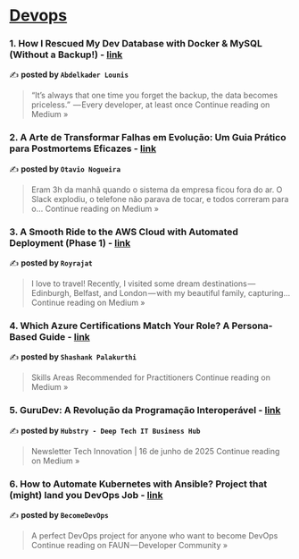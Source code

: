 
<h1><a href=https://medium.com/tag/devops/recommended target="_blank" rel="noopener noreferrer">Devops</a></h1>
<h3>1.  How I Rescued My Dev Database with Docker & MySQL (Without a Backup!) - <a href="https://medium.com/@abdelkaderlounis/how-i-rescued-my-dev-database-with-docker-mysql-without-a-backup-0de363166147?source=rss------devops-5" target="_blank" rel="noopener noreferrer">link</a></h3>

✍️ **posted by `Abdelkader Lounis`**

<blockquote>“It’s always that one time you forget the backup, the data becomes priceless.”
 — Every developer, at least once
Continue reading on Medium »</blockquote>

<h3>2. A Arte de Transformar Falhas em Evolução: Um Guia Prático para Postmortems Eficazes - <a href="https://medium.com/@otavio.g.nogueira/a-arte-de-transformar-falhas-em-evolu%C3%A7%C3%A3o-um-guia-pr%C3%A1tico-para-postmortems-eficazes-e003ef932444?source=rss------devops-5" target="_blank" rel="noopener noreferrer">link</a></h3>

✍️ **posted by `Otavio Nogueira`**

<blockquote>Eram 3h da manhã quando o sistema da empresa ficou fora do ar. O Slack explodiu, o telefone não parava de tocar, e todos correram para o…
Continue reading on Medium »</blockquote>

<h3>3. A Smooth Ride to the AWS Cloud with Automated Deployment (Phase 1) - <a href="https://medium.com/@roy777rajat/a-smooth-ride-to-the-aws-cloud-with-automated-deployment-phase-1-85a94fd93d09?source=rss------devops-5" target="_blank" rel="noopener noreferrer">link</a></h3>

✍️ **posted by `Royrajat`**

<blockquote>I love to travel! Recently, I visited some dream destinations — Edinburgh, Belfast, and London — with my beautiful family, capturing…
Continue reading on Medium »</blockquote>

<h3>4. Which Azure Certifications Match Your Role? A Persona-Based Guide - <a href="https://medium.com/@palakurthi.shashank/which-azure-certifications-match-your-role-a-persona-based-guide-6a54cdb6c6b4?source=rss------devops-5" target="_blank" rel="noopener noreferrer">link</a></h3>

✍️ **posted by `Shashank Palakurthi`**

<blockquote>Skills Areas Recommended for Practitioners
Continue reading on Medium »</blockquote>

<h3>5.  GuruDev: A Revolução da Programação Interoperável - <a href="https://medium.com/@hubstry/gurudev-a-revolu%C3%A7%C3%A3o-da-programa%C3%A7%C3%A3o-interoper%C3%A1vel-dee7dfb08827?source=rss------devops-5" target="_blank" rel="noopener noreferrer">link</a></h3>

✍️ **posted by `Hubstry - Deep Tech IT Business Hub`**

<blockquote>Newsletter Tech Innovation | 16 de junho de 2025
Continue reading on Medium »</blockquote>

<h3>6. How to Automate Kubernetes with Ansible? Project that (might) land you DevOps Job - <a href="https://faun.pub/how-to-automate-kubernetes-with-ansible-project-that-might-land-you-devops-job-f3b55708469f?source=rss------devops-5" target="_blank" rel="noopener noreferrer">link</a></h3>

✍️ **posted by `BecomeDevOps`**

<blockquote>A perfect DevOps project for anyone who want to become DevOps
Continue reading on FAUN — Developer Community  »</blockquote>

